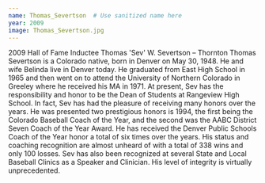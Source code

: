 ```yaml
---
name: Thomas_Severtson  # Use sanitized name here
year: 2009
image: Thomas_Severtson.jpg
---
```


2009 Hall of Fame Inductee Thomas 'Sev' W. Severtson – Thornton
Thomas Severtson is a Colorado native, born in Denver on May 30, 1948. He and wife Belinda
live in Denver today. He graduated from East High School in 1965 and then went on to attend
the University of Northern Colorado in Greeley where he received his MA in 1971.
At present, Sev has the responsibility and honor to be the Dean of Students at Rangeview High
School. In fact, Sev has had the pleasure of receiving many honors over the years. He was
presented two prestigious honors is 1994, the first being the Colorado Baseball Coach of the
Year, and the second was the AABC District Seven Coach of the Year Award. He has received the
Denver Public Schools Coach of the Year honor a total of six times over the years. His status and
coaching recognition are almost unheard of with a total of 338 wins and only 100 losses.
Sev has also been recognized at several State and Local Baseball Clinics as a Speaker and
Clinician. His level of integrity is virtually unprecedented.